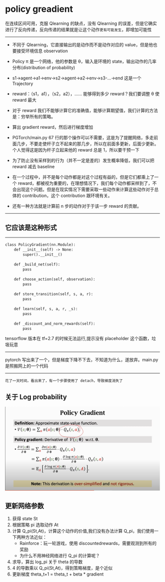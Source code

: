 # policy greadient

在连续区间可用，克服 Qlearning 的缺点，没有 Qlearning 的误差，但是它确实进行了反向传递，反向传递的结果就是让这个动作`更有可能发生`，即增加可能性

---

- 不同于 Qlearning，它直接输出的是动作而不是动作对应的 value，但是他也要接受环境信息 observation
  <br>

- Policy π 是一个网络，他的参数是 θ，输入是环境的 state，输出动作的几率分布(distribution of probability)

- s1->agent->a1->env->s2->agent->a2->env->s3-...->end 这是一个 Trajectory

- reward：（s1，a1），（s2，a2），…… 能够得到多少 reward？我们要调整 θ 使 reward 最大

- 对于 reward 我们不能够计算它的准确值，能够计算期望值，我们计算的方法是：穷举所有的策略。

- 算出 gradient reward，然后进行梯度增加

- PGTorch/main.py 67 行的那个操作可以不需要，这是为了提醒网络，多走前面几步，不要走使杆子立不起来的那几步，所以在前面多更新，后面少更新。个人觉得这是因为杆子立起来他的 reward 总是 1，所以要干预一下

- 为了防止没有采样到的行为（并不一定是差的）发生概率降低，我们可以把 reward 减去 baseline

- 在一个过程中，并不是每个动作都是对这个过程有益的，但是它们都乘上了一个 reward，都被视为重要的，在理想情况下，我们每个动作都采样到了，不会出现这个问题。但是在现实情况下需要采取一些动作来计算这些动作对于总体的 contribution，这个 contribution 跟环境有关。

- 还有一种方法就是计算前 n 步的动作对于于该一步 reward 的贡献。

---

## 它应该是这种形式

---

```
class PolicyGradient(nn.Module):
    def __init__(self) -> None:
        super().__init__()

    def _build_net(self):
        pass

    def choose_action(self, observation):
        pass

    def store_transition(self, s, a, r):
        pass

    def learn(self, s, a, r, _s):
        pass

    def _discount_and_norm_rewards(self):
        pass

```

tensorflow 版本在 tf=2.7 的时候无法运行,提示没有 placeholder 这个函数，垃圾玩意

---

pytorch 写出来了一个，但是梯度下降不下去，不知道为什么，遂放弃。main.py 是照搬网上的一个代码

---

`花了一天时间，看出来了，有一个步骤使用了 detach，导致梯度消失了`

## 关于 Log probability

![](./log.png)

## 更新网络参数

1. 获得 state St
2. 根据策略 pi 选取动作 At
3. 计算 Q_pi(St,At)，计算这个动作的价值,我们没有办法计算 Q_pi，我们使用一下两种方法近似：
   - Rainforce：玩一轮游戏，使用 discountedrewards，需要观测到所有的奖励
   - 为什么不用神经网络进行 Q_pi 的计算呢？
4. 求导，算出 log_pi 关于 theta 的导数
5. 4 的导数乘以 Q_pi(St,At)，得到策略梯度，是个近似
6. 更新梯度 theta_t+1 = theta_t + beta \* gradient
